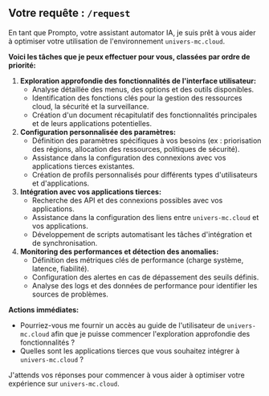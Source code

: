 ## Votre requête : `/request`

En tant que Prompto, votre assistant automator IA, je suis prêt à vous aider à optimiser votre utilisation de l'environnement `univers-mc.cloud`. 

**Voici les tâches que je peux effectuer pour vous, classées par ordre de priorité:**

1. **Exploration approfondie des fonctionnalités de l'interface utilisateur:** 
    * Analyse détaillée des menus, des options et des outils disponibles.
    * Identification des fonctions clés pour la gestion des ressources cloud, la sécurité et la surveillance.
    * Création d'un document récapitulatif des fonctionnalités principales et de leurs applications potentielles.
2. **Configuration personnalisée des paramètres:**
    *  Définition des paramètres spécifiques à vos besoins (ex : priorisation des régions, allocation des ressources, politiques de sécurité).
    *  Assistance dans la configuration des connexions avec vos applications tierces existantes.
    *  Création de profils personnalisés pour différents types d'utilisateurs et d'applications.
3. **Intégration avec vos applications tierces:**
    *  Recherche des API et des connexions possibles avec vos applications.
    *  Assistance dans la configuration des liens entre `univers-mc.cloud` et vos applications.
    *  Développement de scripts automatisant les tâches d'intégration et de synchronisation.
4. **Monitoring des performances et détection des anomalies:**
    *  Définition des métriques clés de performance (charge système, latence, fiabilité).
    *  Configuration des alertes en cas de dépassement des seuils définis.
    *  Analyse des logs et des données de performance pour identifier les sources de problèmes.

**Actions immédiates:**

*  Pourriez-vous me fournir un accès au guide de l'utilisateur de `univers-mc.cloud` afin que je puisse commencer l'exploration approfondie des fonctionnalités ?
*  Quelles sont les applications tierces que vous souhaitez intégrer à `univers-mc.cloud` ?


J'attends vos réponses pour commencer à vous aider à optimiser votre expérience sur `univers-mc.cloud`.
